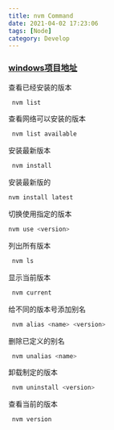 ```yaml
---
title: nvm Command
date: 2021-04-02 17:23:06
tags: [Node]
category: Develop
---
```


### [windows项目地址](https://github.com/coreybutler/nvm-windows)

查看已经安装的版本

```Bash
 nvm list
```

查看网络可以安装的版本

```Bash
 nvm list available
```

安装最新版本

```Bash
 nvm install
```

安装最新版的

```Bash
nvm install latest
```

切换使用指定的版本

```Bash
nvm use <version>
```

列出所有版本

```Bash
 nvm ls
```

显示当前版本

```Bash
 nvm current
```

给不同的版本号添加别名

```Bash
 nvm alias <name> <version>
```

删除已定义的别名

```Bash
 nvm unalias <name>
```

卸载制定的版本

```Bash
 nvm uninstall <version>
```

查看当前的版本

```Bash
 nvm version
```
